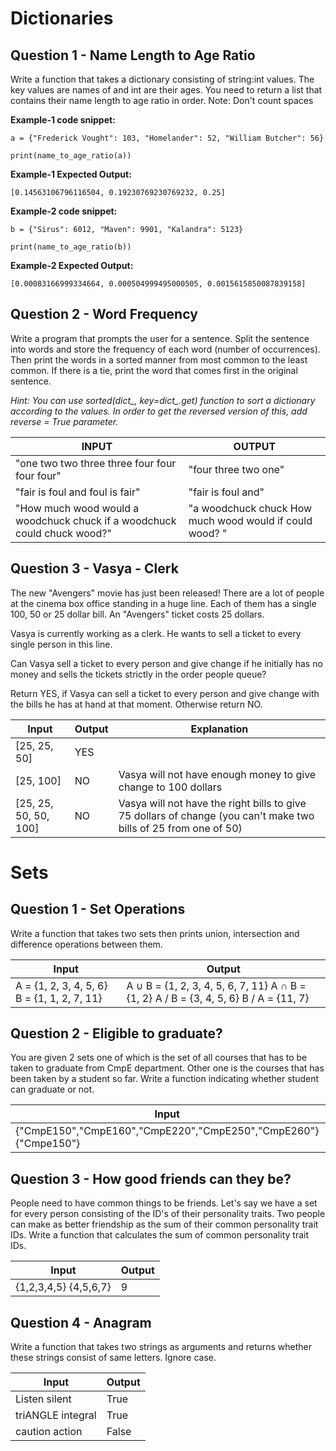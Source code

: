 



# Dictionaries

## Question 1 - Name Length to Age Ratio

Write a function that takes a dictionary consisting of string:int values.
The key values are names of and int are their ages.
You need to return a list that contains their name length to age ratio in order.
Note: Don't count spaces

**Example-1 code snippet:**

```
a = {"Frederick Vought": 103, "Homelander": 52, "William Butcher": 56}

print(name_to_age_ratio(a))
```

**Example-1 Expected Output:**

```
[0.14563106796116504, 0.19230769230769232, 0.25]
```

**Example-2 code snippet:**

```
b = {"Sirus": 6012, "Maven": 9901, "Kalandra": 5123}

print(name_to_age_ratio(b))
```

**Example-2 Expected Output:**

```
[0.00083166999334664, 0.000504999495000505, 0.0015615850087839158]
```

## Question 2 - Word Frequency

Write a program that prompts the user for a sentence. Split the sentence into words and store the frequency of each word (number of occurrences). Then print the words in a sorted manner from most common to the least common. If there is a tie, print the word that comes first in the original sentence.

*Hint: You can use sorted(dict_, key=dict_.get) function to sort a dictionary according to the values. In order to get the reversed version of this, add reverse = True parameter.*

| INPUT                                                        | OUTPUT                                                  |
| ------------------------------------------------------------ | ------------------------------------------------------- |
| "one two two three three four four four four"                | "four three two one"                                    |
| "fair is foul and foul is fair"                              | "fair is foul and"                                      |
| "How much wood would a woodchuck chuck if a woodchuck could chuck wood?" | "a woodchuck chuck How much wood would if could wood? " |

## Question 3 - Vasya - Clerk

The new "Avengers" movie has just been released! There are a lot of people at the cinema box office standing in a huge line. Each of them has a single 100, 50 or 25 dollar bill. An "Avengers" ticket costs 25 dollars.

Vasya is currently working as a clerk. He wants to sell a ticket to every single person in this line.

Can Vasya sell a ticket to every person and give change if he initially has no money and sells the tickets strictly in the order people queue?

Return YES, if Vasya can sell a ticket to every person and give change with the bills he has at hand at that moment. Otherwise return NO.

| Input                 | Output | Explanation                                                  |
| --------------------- | ------ | ------------------------------------------------------------ |
| [25, 25, 50]          | YES    |                                                              |
| [25, 100]             | NO     | Vasya will not have enough money to give change to 100 dollars |
| [25, 25, 50, 50, 100] | NO     | Vasya will not have the right bills to give 75 dollars of change (you can't make two bills of 25 from one of 50) |

# Sets

## Question 1 - Set Operations

Write a function that takes two sets then prints union, intersection and difference operations between them.

| Input                                       | Output                                                       |
| ------------------------------------------- | ------------------------------------------------------------ |
| A = {1, 2, 3, 4, 5, 6} B = {1, 1, 2, 7, 11} | A ∪ B = {1, 2, 3, 4, 5, 6, 7, 11} A ∩ B = {1, 2} A / B = {3, 4, 5, 6} B / A = {11, 7} |

## Question 2 - Eligible to graduate?

You are given 2 sets one of which is the set of all courses that has to be taken to graduate from CmpE department. Other one is the courses that has been taken by a student so far. Write a function indicating whether student can graduate or not.

| Input                                                        | Output       |
| ------------------------------------------------------------ | ------------ |
| {"CmpE150","CmpE160","CmpE220","CmpE250","CmpE260"} {"Cmpe150"} | Not Eligible |

## Question 3 - How good friends can they be?

People need to have common things to be friends. Let's say we have a set for every person consisting of the ID's of their personality traits. Two people can make as better friendship as the sum of their common personality trait IDs. Write a function that calculates the sum of common personality trait IDs.

| Input                 | Output |
| --------------------- | ------ |
| {1,2,3,4,5} {4,5,6,7} | 9      |

## Question 4 - Anagram

Write a function that takes two strings as arguments and returns whether these strings consist of same letters. Ignore case.

| Input             | Output |
| ----------------- | ------ |
| Listen silent     | True   |
| triANGLE integral | True   |
| caution action    | False  |

